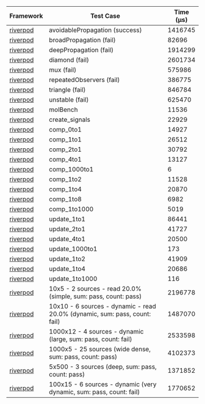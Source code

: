 | Framework | Test Case | Time (μs) |
| --- | --- | --- |
| [riverpod](https://github.com/rrousselGit/riverpod) | avoidablePropagation (success) | 1416745 |
| [riverpod](https://github.com/rrousselGit/riverpod) | broadPropagation (fail) | 82696 |
| [riverpod](https://github.com/rrousselGit/riverpod) | deepPropagation (fail) | 1914299 |
| [riverpod](https://github.com/rrousselGit/riverpod) | diamond (fail) | 2601734 |
| [riverpod](https://github.com/rrousselGit/riverpod) | mux (fail) | 575986 |
| [riverpod](https://github.com/rrousselGit/riverpod) | repeatedObservers (fail) | 386775 |
| [riverpod](https://github.com/rrousselGit/riverpod) | triangle (fail) | 846784 |
| [riverpod](https://github.com/rrousselGit/riverpod) | unstable (fail) | 625470 |
| [riverpod](https://github.com/rrousselGit/riverpod) | molBench | 11536 |
| [riverpod](https://github.com/rrousselGit/riverpod) | create_signals | 22929 |
| [riverpod](https://github.com/rrousselGit/riverpod) | comp_0to1 | 14927 |
| [riverpod](https://github.com/rrousselGit/riverpod) | comp_1to1 | 26512 |
| [riverpod](https://github.com/rrousselGit/riverpod) | comp_2to1 | 30792 |
| [riverpod](https://github.com/rrousselGit/riverpod) | comp_4to1 | 13127 |
| [riverpod](https://github.com/rrousselGit/riverpod) | comp_1000to1 | 6 |
| [riverpod](https://github.com/rrousselGit/riverpod) | comp_1to2 | 11528 |
| [riverpod](https://github.com/rrousselGit/riverpod) | comp_1to4 | 20870 |
| [riverpod](https://github.com/rrousselGit/riverpod) | comp_1to8 | 6982 |
| [riverpod](https://github.com/rrousselGit/riverpod) | comp_1to1000 | 5019 |
| [riverpod](https://github.com/rrousselGit/riverpod) | update_1to1 | 86441 |
| [riverpod](https://github.com/rrousselGit/riverpod) | update_2to1 | 41727 |
| [riverpod](https://github.com/rrousselGit/riverpod) | update_4to1 | 20500 |
| [riverpod](https://github.com/rrousselGit/riverpod) | update_1000to1 | 173 |
| [riverpod](https://github.com/rrousselGit/riverpod) | update_1to2 | 41909 |
| [riverpod](https://github.com/rrousselGit/riverpod) | update_1to4 | 20686 |
| [riverpod](https://github.com/rrousselGit/riverpod) | update_1to1000 | 116 |
| [riverpod](https://github.com/rrousselGit/riverpod) | 10x5 - 2 sources - read 20.0% (simple, sum: pass, count: pass) | 2196778 |
| [riverpod](https://github.com/rrousselGit/riverpod) | 10x10 - 6 sources - dynamic - read 20.0% (dynamic, sum: pass, count: fail) | 1487070 |
| [riverpod](https://github.com/rrousselGit/riverpod) | 1000x12 - 4 sources - dynamic (large, sum: pass, count: fail) | 2533598 |
| [riverpod](https://github.com/rrousselGit/riverpod) | 1000x5 - 25 sources (wide dense, sum: pass, count: pass) | 4102373 |
| [riverpod](https://github.com/rrousselGit/riverpod) | 5x500 - 3 sources (deep, sum: pass, count: pass) | 1371852 |
| [riverpod](https://github.com/rrousselGit/riverpod) | 100x15 - 6 sources - dynamic (very dynamic, sum: pass, count: fail) | 1770652 |
